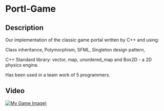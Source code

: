 # Portl-Game

## Description
Our implementation of the classic game portal written by C++ and using:

Class inheritance, Polymorphism, SFML, Singleton design pattern,

C++ Standard library: vector, map, unordered_map and Box2D - a 2D physics engine.

Has been used in a team work of 5 programmers.


## Video
[![My Game Image](https://img.youtube.com/vi/1SxqvGlS7Ek/0.jpg))](https://www.youtube.com/watch?v=1SxqvGlS7Ek "My Game Image")

